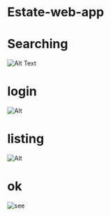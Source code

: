 # Estate-web-app

# Searching
![Alt Text](https://media.giphy.com/media/izfAzh3cjmQGCphaZp/giphy.gif)

# login
![Alt](https://media.giphy.com/media/f4DNN70CzALpcerwOQ/giphy.gif)


# listing

![Alt](https://media.giphy.com/media/1g69KxuTUMlrJFqVay/giphy.gif)

# ok
![see](https://media.giphy.com/media/Djgk9ASrDFpcQnBNUf/giphy.gif)

